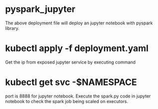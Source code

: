 # pyspark_jupyter
The above deployment file will deploy an jupyter notebook with pyspark library.
# kubectl apply -f deployment.yaml
Get the ip from exposed jupyter service by executing command 
# kubectl get svc -$NAMESPACE 
port is 8888 for jupyter notebook.
Execute the spark.py code in jupyter notebook to check the spark job being scaled on executors.
